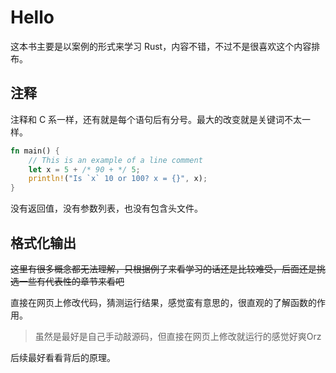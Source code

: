 
# Hello

这本书主要是以案例的形式来学习 Rust，内容不错，不过不是很喜欢这个内容排布。

## 注释

注释和 C 系一样，还有就是每个语句后有分号。最大的改变就是关键词不太一样。
```rust
fn main() {
    // This is an example of a line comment
    let x = 5 + /* 90 + */ 5;
    println!("Is `x` 10 or 100? x = {}", x);
}
```
没有返回值，没有参数列表，也没有包含头文件。

## 格式化输出

~~这里有很多概念都无法理解，只根据例子来看学习的话还是比较难受，后面还是挑选一些有代表性的章节来看吧~~

直接在网页上修改代码，猜测运行结果，感觉蛮有意思的，很直观的了解函数的作用。
> 虽然是最好是自己手动敲源码，但直接在网页上修改就运行的感觉好爽Orz

后续最好看看背后的原理。